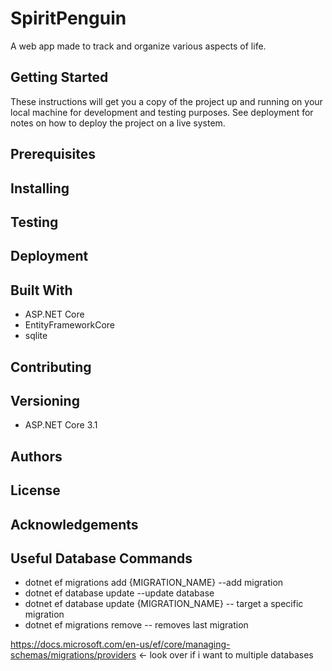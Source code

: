# SpiritPenguin
A web app made to track and organize various aspects of life.


## Getting Started
These instructions will get you a copy of the project up and running on your local machine for development and testing purposes. See deployment for notes on how to deploy the project on a live system.

## Prerequisites
## Installing
## Testing
## Deployment
## Built With
- ASP.NET Core
- EntityFrameworkCore
- sqlite
## Contributing
## Versioning
- ASP.NET Core 3.1
## Authors

## License
## Acknowledgements

## Useful Database Commands
- dotnet ef migrations add {MIGRATION_NAME} --add migration
- dotnet ef database update  --update database
- dotnet ef database update {MIGRATION_NAME} -- target a specific migration
- dotnet ef migrations remove -- removes last migration

https://docs.microsoft.com/en-us/ef/core/managing-schemas/migrations/providers <- look over if i want to multiple databases
